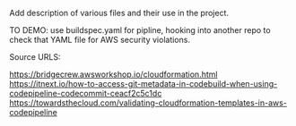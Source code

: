 Add description of various files and their use in the project.


TO DEMO: use buildspec.yaml for pipline, hooking into another repo to check that YAML file for AWS security violations.

Source URLS:

https://bridgecrew.awsworkshop.io/cloudformation.html
https://itnext.io/how-to-access-git-metadata-in-codebuild-when-using-codepipeline-codecommit-ceacf2c5c1dc
https://towardsthecloud.com/validating-cloudformation-templates-in-aws-codepipeline
